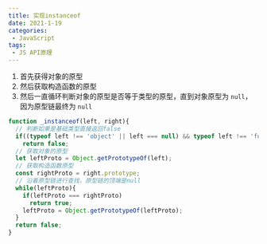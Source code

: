 ```yaml
---
title: 实现instanceof
date: 2021-1-19
categories:
 - JavaScript
tags:
 - JS API原理
---
```




1. 首先获得对象的原型
2. 然后获取构造函数的原型
3. 然后一直循环判断对象的原型是否等于类型的原型，直到对象原型为 `null`，因为原型链最终为 `null`

```js
function _instanceof(left, right){
  // 判断如果是基础类型直接返回false
  if((typeof left !== 'object' || left === null) && typeof left !== 'function')
    return false;
  // 获取对象的原型
  let leftProto = Object.getPrototypeOf(left);
  // 获取构造函数原型
  const rightProto = right.prototype;
  // 沿着原型链进行查找，原型链的顶端是null
  while(leftProto){
    if(leftProto === rightProto) 
      return true;
    leftProto = Object.getPrototypeOf(leftProto);
  }
  return false;
}
```

